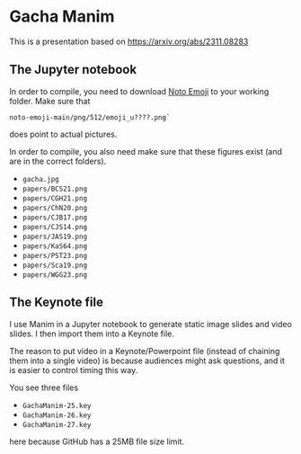 # Gacha Manim

This is a presentation based on
<https://arxiv.org/abs/2311.08283>

## The Jupyter notebook

In order to compile, you need to download
[Noto Emoji](https://github.com/googlefonts/noto-emoji)
to your working folder.
Make sure that

    noto-emoji-main/png/512/emoji_u????.png`

does point to actual pictures.

In order to compile, you also need make sure that these figures exist
(and are in the correct folders).
* `gacha.jpg`
* `papers/BCS21.png`
* `papers/CGH21.png`
* `papers/ChN20.png`
* `papers/CJB17.png`
* `papers/CJS14.png`
* `papers/JAS19.png`
* `papers/KaS64.png`
* `papers/PST23.png`
* `papers/Sca19.png`
* `papers/WGG23.png`

## The Keynote file

I use Manim in a Jupyter notebook to generate
static image slides and video slides.
I then import them into a Keynote file.

The reason to put video in a Keynote/Powerpoint file
(instead of chaining them into a single video)
is because audiences might ask questions,
and it is easier to control timing this way.


You see three files

* `GachaManim-25.key`
* `GachaManim-26.key`
* `GachaManim-27.key`
  
here because GitHub has a 25MB file size limit.


